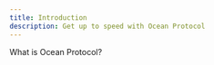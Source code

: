 ```yaml
---
title: Introduction
description: Get up to speed with Ocean Protocol
---
```


What is Ocean Protocol?
